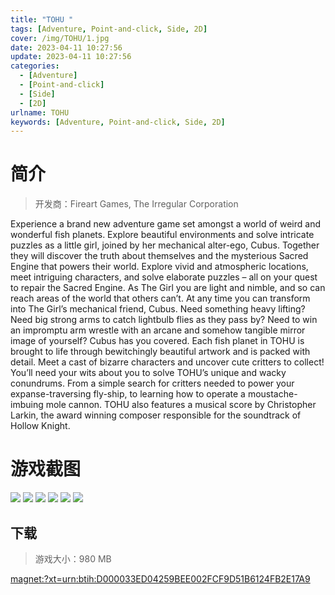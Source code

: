 ```yaml
---
title: "TOHU "
tags: [Adventure, Point-and-click, Side, 2D]
cover: /img/TOHU/1.jpg
date: 2023-04-11 10:27:56
update: 2023-04-11 10:27:56
categories: 
  - [Adventure]
  - [Point-and-click]
  - [Side]
  - [2D]
urlname: TOHU
keywords: [Adventure, Point-and-click, Side, 2D]
---
```

# 简介

> 开发商：Fireart Games, The Irregular Corporation

Experience a brand new adventure game set amongst a world of weird and wonderful fish planets. Explore beautiful environments and solve intricate puzzles as a little girl, joined by her mechanical alter-ego, Cubus. Together they will discover the truth about themselves and the mysterious Sacred Engine that powers their world.
Explore vivid and atmospheric locations, meet intriguing characters, and solve elaborate puzzles – all on your quest to repair the Sacred Engine. As The Girl you are light and nimble, and so can reach areas of the world that others can’t.
At any time you can transform into The Girl’s mechanical friend, Cubus. Need something heavy lifting? Need big strong arms to catch lightbulb flies as they pass by? Need to win an impromptu arm wrestle with an arcane and somehow tangible mirror image of yourself? Cubus has you covered.
Each fish planet in TOHU is brought to life through bewitchingly beautiful artwork and is packed with detail. Meet a cast of bizarre characters and uncover cute critters to collect!
You’ll need your wits about you to solve TOHU’s unique and wacky conundrums. From a simple search for critters needed to power your expanse-traversing fly-ship, to learning how to operate a moustache-imbuing mole cannon.
TOHU also features a musical score by Christopher Larkin, the award winning composer responsible for the soundtrack of Hollow Knight.

# 游戏截图

![](/img/TOHU/2.jpg)
![](/img/TOHU/3.jpg)
![](/img/TOHU/4.jpg)
![](/img/TOHU/5.jpg)
![](/img/TOHU/6.jpg)
![](/img/TOHU/7.jpg)


## 下载

> 游戏大小：980 MB

[magnet:?xt=urn:btih:D000033ED04259BEE002FCF9D51B6124FB2E17A9](magnet:?xt=urn:btih:D000033ED04259BEE002FCF9D51B6124FB2E17A9)